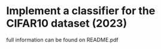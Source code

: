 # Implement a classifier for the CIFAR10 dataset (2023)

full information can be found on README.pdf
